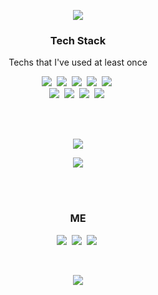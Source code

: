 <p align="center">
  <img src="https://capsule-render.vercel.app/api?type=rounded&color=2B463C&text=%20%20DongwonKang%20%20&fontColor=FDFBFB&height=200&fontSize=100">
  </img>
</p>

<h3 align="center">Tech Stack</h3>
<p align="center">Techs that I've used at least once</p>

<p  align="center">
    <img src="https://img.shields.io/badge/R-276DC3?style=flat-square&logo=R&logoColor=white"/>&nbsp
    <img src="https://img.shields.io/badge/MySQL-4479A1?style=flat-square&logo=MySQL3&logoColor=white"/>&nbsp
    <img src="https://img.shields.io/badge/Python-3766AB?style=flat-square&logo=Python&logoColor=white"/>&nbsp
    <img src="https://img.shields.io/badge/Django-092E20?style=flat-square&logo=Django&logoColor=white"/>&nbsp
    <img src="https://img.shields.io/badge/SQLite-003B57?style=flat-square&logo=SQLite&logoColor=white"/>&nbsp
    <br>
    <img src="https://img.shields.io/badge/HTML5-E34F26?style=flat-square&logo=HTML5&logoColor=white"/>&nbsp
    <img src="https://img.shields.io/badge/CSS3-1572B6?style=flat-square&logo=CSS3&logoColor=white"/>&nbsp
    <img src="https://img.shields.io/badge/JavaScript-F7DF1E?style=flat-square&logo=JavaScript&logoColor=white"/>&nbsp
    <img src="https://img.shields.io/badge/Vue.js-4FC08D?style=flat-square&logo=Vue.js&logoColor=white"/>&nbsp
</p>

<br>
<br>

<p align="center">
  <a href="https://solved.ac/dw3624"><img align="center" src="http://mazassumnida.wtf/api/v2/generate_badge?boj=dw3624"></img></a>
</p>
<p align="center">
  <img src="https://github-readme-stats.vercel.app/api?username=dw3624&include_all_commits=true&show_icons=true&hide=issues,contribs&title_color=2B463C&text_color=2B463C&icon_color=688F4E&bg_color=FDFBFB" target="_blank"></img>
</p>

<br>
<br>

<h3 align="center">ME</h3>

<p align="center">
    <a href="https://dw3624.github.io" target="_blank"><img src="https://img.shields.io/badge/myblog-181717?style=flat-square&logo=GitHub&logoColor=white"/></a>&nbsp
    <a href="mailto:dw3624@gmail.com" target="_blank"><img src="https://img.shields.io/badge/Gmail-EA4335?style=flat-square&logo=Gmail&logoColor=white"/></a>&nbsp
    <a href="https://www.instagram.com/chamchikang" target="_blank"><img src="https://img.shields.io/badge/Instagram-E4405F?style=flat-square&logo=Instagram&logoColor=white"/></a>&nbsp
</p>

<br>

<p align="center">
    <a href="https://hits.seeyoufarm.com"><img src="https://hits.seeyoufarm.com/api/count/incr/badge.svg?url=https%3A%2F%2Fgithub.com%2Fdw3624%2Fhit-counter&count_bg=%2379C83D&title_bg=%23555555&icon=&icon_color=%23E7E7E7&title=hits&edge_flat=false"/></a>
</p>
